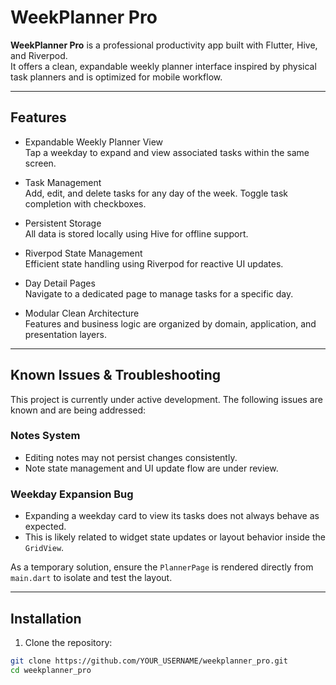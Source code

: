 # WeekPlanner Pro

**WeekPlanner Pro** is a professional productivity app built with Flutter, Hive, and Riverpod.  
It offers a clean, expandable weekly planner interface inspired by physical task planners and is optimized for mobile workflow.

---

## Features

- Expandable Weekly Planner View  
  Tap a weekday to expand and view associated tasks within the same screen.

- Task Management  
  Add, edit, and delete tasks for any day of the week. Toggle task completion with checkboxes.

- Persistent Storage  
  All data is stored locally using Hive for offline support.

- Riverpod State Management  
  Efficient state handling using Riverpod for reactive UI updates.

- Day Detail Pages  
  Navigate to a dedicated page to manage tasks for a specific day.

- Modular Clean Architecture  
  Features and business logic are organized by domain, application, and presentation layers.

---

## Known Issues & Troubleshooting

This project is currently under active development. The following issues are known and are being addressed:

### Notes System
- Editing notes may not persist changes consistently.
- Note state management and UI update flow are under review.

### Weekday Expansion Bug
- Expanding a weekday card to view its tasks does not always behave as expected.
- This is likely related to widget state updates or layout behavior inside the `GridView`.

As a temporary solution, ensure the `PlannerPage` is rendered directly from `main.dart` to isolate and test the layout.

---

## Installation

1. Clone the repository:

```bash
git clone https://github.com/YOUR_USERNAME/weekplanner_pro.git
cd weekplanner_pro

